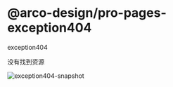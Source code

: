 # @arco-design/pro-pages-exception404

exception404

没有找到资源

![exception404-snapshot](./snapshot.png)

